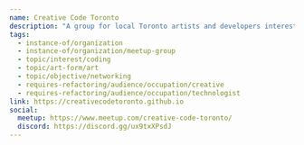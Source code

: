 ```yaml
---
name: Creative Code Toronto
description: "A group for local Toronto artists and developers interested in creative coding to get together, learn, and share what they're working on. Creative Coding refers to anything with an artistic component that uses code as a medium. We welcome artists who use code (for visuals, audio, poetry, or whatever else), designers, animators, toolmakers, researchers, or just enjoyers and people looking to learn more."
tags:
  - instance-of/organization
  - instance-of/organization/meetup-group
  - topic/interest/coding
  - topic/art-form/art
  - topic/objective/networking
  - requires-refactoring/audience/occupation/creative
  - requires-refactoring/audience/occupation/technologist
link: https://creativecodetoronto.github.io
social:
  meetup: https://www.meetup.com/creative-code-toronto/
  discord: https://discord.gg/ux9txXPsdJ
---
```

